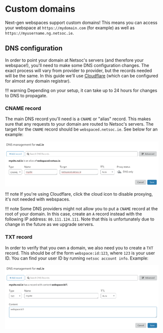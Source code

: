 # Custom domains

Next-gen webspaces support custom domains! This means you can access your
webspace at `https://mydomain.com` (for example) as well as
`https://myusername.ng.netsoc.ie`.

## DNS configuration

In order to point your domain at Netsoc's servers (and therefore your
webspace!), you'll need to make some DNS configuration changes. The exact
process will vary from provider to provider, but the records needed will be the
same. In this guide we'll use [Cloudflare](https://www.cloudflare.com/)
(which can be configured for almost any domain registrar).

!!! warning
    Depending on your setup, it can take up to 24 hours for changes to DNS to
    propagate.

### CNAME record

The main DNS record you'll need is a `CNAME` or "alias" record. This makes sure
that any requests to your domain are routed to Netsoc's servers. The target for
the `CNAME` record should be `webspaced.netsoc.ie`. See below for an example:

![Cloudflare CNAME record](../assets/dns_cname.png)

!!! note
    If you're using Cloudflare, click the cloud icon to disable proxying, it's
    not needed with webspaces.

!!! note
    Some DNS providers might not allow you to put a `CNAME` record at the root
    of your domain. In this case, create an `A` record instead with the
    following IP address: `80.111.124.111`. Note that this is unfortunately
    due to change in the future as we upgrade servers.

### TXT record

In order to verify that you own a domain, we also need you to create a `TXT`
record. This should be of the form `webspace:id:123`, where `123` is your user
ID. You can find your user ID by running `netsoc account info`. Example:

![Cloudflare TXT record](../assets/dns_txt.png)
